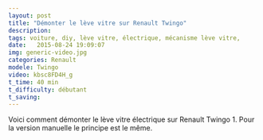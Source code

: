 ```yaml
---
layout: post
title: "Démonter le lève vitre sur Renault Twingo"
description: 
tags: voiture, diy, lève vitre, électrique, mécanisme lève vitre,
date:   2015-08-24 19:09:07
img: generic-video.jpg
categories: Renault
modele: Twingo
video: kbsc8FD4H_g
t_time: 40 min
t_difficulty: débutant
t_saving: 
---
```

Voici comment démonter le lève vitre électrique sur Renault Twingo 1. Pour la version manuelle le principe est le même.